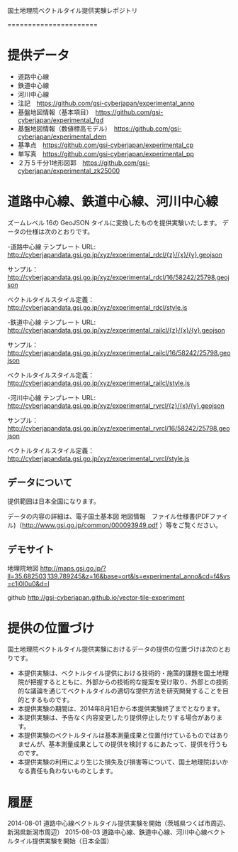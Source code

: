 国土地理院ベクトルタイル提供実験レポジトリ

======================

# 提供データ
- 道路中心線
- 鉄道中心線
- 河川中心線
- 注記　https://github.com/gsi-cyberjapan/experimental_anno
- 基盤地図情報（基本項目）　https://github.com/gsi-cyberjapan/experimental_fgd
- 基盤地図情報（数値標高モデル）　https://github.com/gsi-cyberjapan/experimental_dem
- 基準点　https://github.com/gsi-cyberjapan/experimental_cp
- 単写真　https://github.com/gsi-cyberjapan/experimental_pp
- ２万５千分1地形図郭　https://github.com/gsi-cyberjapan/experimental_zk25000

# 道路中心線、鉄道中心線、河川中心線
ズームレベル 16の GeoJSON タイルに変換したものを提供実験いたします。
データの仕様は次のとおりです。

-道路中心線
テンプレート URL: http://cyberjapandata.gsi.go.jp/xyz/experimental_rdcl/{z}/{x}/{y}.geojson

サンプル：http://cyberjapandata.gsi.go.jp/xyz/experimental_rdcl/16/58242/25798.geojson

ベクトルタイルスタイル定義：http://cyberjapandata.gsi.go.jp/xyz/experimental_rdcl/style.js


-鉄道中心線
テンプレート URL: http://cyberjapandata.gsi.go.jp/xyz/experimental_railcl/{z}/{x}/{y}.geojson

サンプル：http://cyberjapandata.gsi.go.jp/xyz/experimental_railcl/16/58242/25798.geojson

ベクトルタイルスタイル定義：http://cyberjapandata.gsi.go.jp/xyz/experimental_railcl/style.js


-河川中心線
テンプレート URL: http://cyberjapandata.gsi.go.jp/xyz/experimental_rvrcl/{z}/{x}/{y}.geojson

サンプル：http://cyberjapandata.gsi.go.jp/xyz/experimental_rvrcl/16/58242/25798.geojson

ベクトルタイルスタイル定義：http://cyberjapandata.gsi.go.jp/xyz/experimental_rvrcl/style.js


## データについて
提供範囲は日本全国になります。

データの内容の詳細は、電子国土基本図 地図情報　ファイル仕様書(PDFファイル)（http://www.gsi.go.jp/common/000093949.pdf ）等をご覧ください。

## デモサイト
地理院地図
http://maps.gsi.go.jp/?ll=35.682503,139.789245&z=16&base=ort&ls=experimental_anno&cd=f4&vs=c1j0l0u0&d=l

github
http://gsi-cyberjapan.github.io/vector-tile-experiment


# 提供の位置づけ
国土地理院ベクトルタイル提供実験におけるデータの提供の位置づけは次のとおりです。
- 本提供実験は、ベクトルタイル提供における技術的・施策的課題を国土地理院が把握するとともに、外部からの技術的な提案を受け取り、外部との技術的な議論を通じてベクトルタイルの適切な提供方法を研究開発することを目的とするものです。
- 本提供実験の期間は、2014年8月1日から本提供実験終了までとなります。
- 本提供実験は、予告なく内容変更したり提供停止したりする場合があります。
- 本提供実験のベクトルタイルは基本測量成果と位置付けているものではありませんが、基本測量成果としての提供を検討するにあたって、提供を行うものです。
- 本提供実験の利用により生じた損失及び損害等について、国土地理院はいかなる責任も負わないものとします。


# 履歴
2014-08-01 道路中心線ベクトルタイル提供実験を開始（茨城県つくば市周辺、新潟県新潟市周辺）
2015-08-03 道路中心線、鉄道中心線、河川中心線ベクトルタイル提供実験を開始（日本全国）
